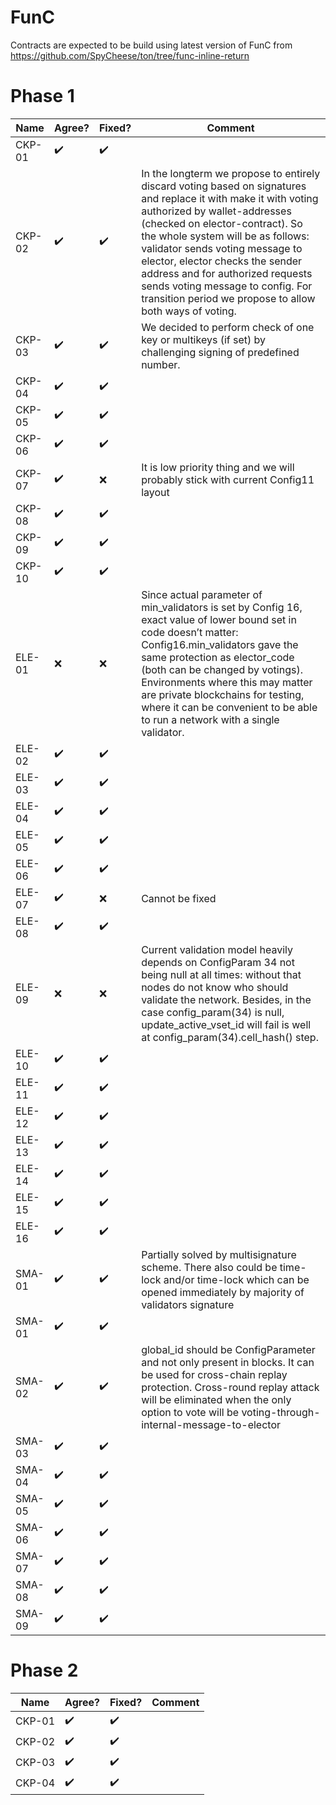# FunC
Contracts are expected to be build using latest version of FunC from https://github.com/SpyCheese/ton/tree/func-inline-return

# Phase 1
| Name | Agree?  | Fixed?  | Comment   |
|------|----|----|---------------------------------------|
|CKP-01| ✔️  |  ✔️ |   |
|CKP-02| ✔️  |  ✔️ | In the longterm we propose to entirely discard voting based on signatures and replace it with make it with voting authorized by wallet-addresses (checked on elector-contract). So the whole system will be as follows: validator sends voting message to elector, elector checks the sender address and for authorized requests sends voting message to config. For transition period we propose to allow both ways of voting.  |
|CKP-03| ✔️  |  ✔️ |  We decided to perform check of one key or multikeys (if set) by challenging signing of predefined number. |
|CKP-04| ✔️  |  ✔️ |   |
|CKP-05| ✔️  |  ✔️ |   |
|CKP-06| ✔️  |  ✔️ |   |
|CKP-07| ✔️  |  ❌ | It is low priority thing and we will probably stick with current Config11 layout  |
|CKP-08| ✔️  |  ✔️ |   |
|CKP-09| ✔️  |  ✔️ |   |
|CKP-10| ✔️  |  ✔️ |   |
|ELE-01| ❌  |  ❌ |  Since actual parameter of min_validators is set by Config 16, exact value of lower bound set in code doesn’t matter: Config16.min_validators gave the same protection as elector_code (both can be changed by votings). Environments where this may matter are private blockchains for testing, where it can be convenient to be able to run a network with a single validator. |
|ELE-02| ✔️  |  ✔️ |   |
|ELE-03| ✔️  |  ✔️ |   |
|ELE-04| ✔️  |  ✔️ |   |
|ELE-05| ✔️  |  ✔️ |   |
|ELE-06| ✔️  |  ✔️ |   |
|ELE-07| ✔️  |  ❌ | Cannot be fixed  |
|ELE-08| ✔️  |  ✔️ |   |
|ELE-09| ❌  |  ❌ |  Current validation model heavily depends on ConfigParam 34 not being null at all times: without that nodes do not know who should validate the network. Besides, in the case config_param(34) is null, update_active_vset_id will fail is well at config_param(34).cell_hash() step. |
|ELE-10| ✔️  |  ✔️ |   |
|ELE-11| ✔️  |  ✔️ |   |
|ELE-12| ✔️ |  ✔️ |   |
|ELE-13| ✔️  |  ✔️ |   |
|ELE-14| ✔️  |  ✔️ |   |
|ELE-15| ✔️  |  ✔️ |   |
|ELE-16| ✔️  |  ✔️ |   |
|SMA-01| ✔️  |  ✔️ | Partially solved by multisignature scheme. There also could be time-lock and/or time-lock which can be opened immediately by majority of validators signature  |
|SMA-01| ✔️  |  ✔️ |   |
|SMA-02| ✔️  |  ✔️ |  global_id should be ConfigParameter and not only present in  blocks. It can be used for cross-chain replay protection. Cross-round replay attack will be eliminated when the only option to vote will be voting-through-internal-message-to-elector |
|SMA-03| ✔️  |  ✔️ |   |
|SMA-04| ✔️  |  ✔️ |   |
|SMA-05| ✔️  |  ✔️ |   |
|SMA-06| ✔️  |  ✔️ |   |
|SMA-07| ✔️  |  ✔️ |   |
|SMA-08| ✔️  |  ✔️ |   |
|SMA-09| ✔️  |  ✔️ |   |

# Phase 2
| Name | Agree?  | Fixed?  | Comment   |
|------|----|----|---------------------------------------|
|CKP-01| ✔️  |  ✔️ |   |
|CKP-02| ✔️  |  ✔️ |   |
|CKP-03| ✔️  |  ✔️ |   |
|CKP-04| ✔️  |  ✔️ |   |
